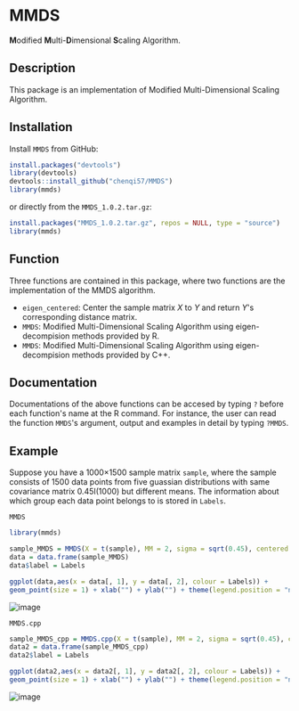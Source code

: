 # MMDS
**M**odified **M**ulti-**D**imensional **S**caling Algorithm.

## Description
This package is an implementation of Modified Multi-Dimensional Scaling Algorithm.

## Installation
Install `MMDS` from GitHub:
```r
install.packages("devtools")
library(devtools)
devtools::install_github("chenqi57/MMDS")
library(mmds)
```
or directly from the `MMDS_1.0.2.tar.gz`:
```r
install.packages("MMDS_1.0.2.tar.gz", repos = NULL, type = "source")
library(mmds)
```
## Function
Three functions are contained in this package, where two functions are the implementation of the MMDS algorithm.

* `eigen_centered`: Center the sample matrix *X* to *Y* and return *Y*'s corresponding distance matrix.
* `MMDS`: Modified Multi-Dimensional Scaling Algorithm using eigen-decompision methods provided by R.
* `MMDS`: Modified Multi-Dimensional Scaling Algorithm using eigen-decompision methods provided by C++.

## Documentation
Documentations of the above functions can be accesed by typing `?` before each function's name at the R command. 
For instance, the user can read the function `MMDS`'s argument, output and examples in detail by typing `?MMDS`.

## Example
Suppose you have a 1000×1500 sample matrix `sample`, where the sample consists of 1500 data points from five guassian distributions with same covariance matrix 0.45I(1000) but different means. The information about which group each data point belongs to is stored in `Labels`.

`MMDS`
```r
library(mmds)

sample_MMDS = MMDS(X = t(sample), MM = 2, sigma = sqrt(0.45), centered = FALSE)
data = data.frame(sample_MMDS)
data$label = Labels

ggplot(data,aes(x = data[, 1], y = data[, 2], colour = Labels)) + 
geom_point(size = 1) + xlab("") + ylab("") + theme(legend.position = "none")
```
![image](https://imgur.com/md5H41j.png#center)

`MMDS.cpp`
```r
sample_MMDS_cpp = MMDS.cpp(X = t(sample), MM = 2, sigma = sqrt(0.45), centered = FALSE)
data2 = data.frame(sample_MMDS_cpp)
data2$label = Labels

ggplot(data2,aes(x = data2[, 1], y = data2[, 2], colour = Labels)) +
geom_point(size = 1) + xlab("") + ylab("") + theme(legend.position = "none")
```
![image](https://imgur.com/ZPkpacl.png#center)

